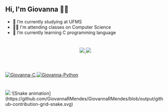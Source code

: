 ## Hi, I'm Giovanna 🙆‍♀️

- 🔭 I’m currently studying at UFMS
- 👩‍💻 I'm attending classes on Computer Science
- 🌱 I’m currently learning C programming language

#  

<div align="center">
  <a href="https://github.com/GiovannaRMendes">
  <img height="167em" src="https://github-readme-stats.vercel.app/api?username=GiovannaRMendes&show_icons=true&theme=dracula&include_all_commits=true&count_private=true"/>
  <img height="167em" src="https://github-readme-stats.vercel.app/api/top-langs/?username=GiovannaRMendes&layout=compact&langs_count=7&theme=dracula"/>
</div>
 
# 
  
<div style="display: inline_block"><br>
  <img align="center" alt="Giovanna-C" height="30" width="40" src="https://cdn.jsdelivr.net/gh/devicons/devicon/icons/c/c-original.svg">
   <img align="center" alt="Giovanna-Python" height="30" width="40" src="https://cdn.jsdelivr.net/gh/devicons/devicon/icons/python/python-original.svg">
</div>
  
# 
 <div> 
   <a href="https://instagram.com/mendes_gigih" target="_blank"><img src="https://img.shields.io/badge/-Instagram-%23E4405F?style=for-the-badge&logo=instagram&logoColor=white" target="_blank"></a>
   ![Snake animation](https://github.com/GiovannaRMendes/GiovannaRMendes/blob/output/github-contribution-grid-snake.svg)
</div>
